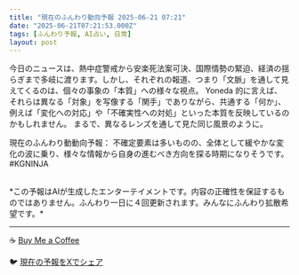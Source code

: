 ```yaml
---
title: "現在のふんわり動向予報 2025-06-21 07:21"
date: "2025-06-21T07:21:53.000Z"
tags: [ふんわり予報, AI占い, 日常]
layout: post
---
```


今日のニュースは、熱中症警戒から安楽死法案可決、国際情勢の緊迫、経済の揺らぎまで多岐に渡ります。しかし、それぞれの報道、つまり「文脈」を通して見えてくるのは、個々の事象の「本質」への様々な視点。  Yoneda 的に言えば、それらは異なる「対象」を写像する「関手」でありながら、共通する「何か」、例えば「変化への対応」や「不確実性への対処」といった本質を反映しているのかもしれません。  まるで、異なるレンズを通して見た同じ風景のように。


現在のふんわり動動向予報：
不確定要素は多いものの、全体として緩やかな変化の波に乗り、様々な情報から自身の進むべき方向を探る時期になりそうです。#KGNINJA

<br>
*この予報はAIが生成したエンターテイメントです。内容の正確性を保証するものではありません。ふんわり一日に４回更新されます。みんなにふんわり拡散希望です。*

---
☕️ [Buy Me a Coffee](https://www.buymeacoffee.com/kgninja)

🐦 [現在の予報をXでシェア](https://twitter.com/intent/tweet?text=%E7%8F%BE%E5%9C%A8%E3%81%AE%E3%81%B5%E3%82%93%E3%82%8F%E3%82%8A%E4%BA%88%E5%A0%B1%3A%20%E3%80%8C%E4%BB%8A%E6%97%A5%E3%81%AE%E3%83%8B%E3%83%A5%E3%83%BC%E3%82%B9%E3%81%AF%E3%80%81%E7%86%B1%E4%B8%AD%E7%97%87%E8%AD%A6%E6%88%92%E3%81%8B%E3%82%89%E5%AE%89%E6%A5%BD%E6%AD%BB%E6%B3%95%E6%A1%88%E5%8F%AF%E6%B1%BA%E3%80%81%E5%9B%BD%E9%9A%9B%E6%83%85%E5%8B%A2%E3%81%AE%E7%B7%8A%E8%BF%AB%E3%80%81%E7%B5%8C%E6%B8%88%E3%81%AE%E6%8F%BA%E3%82%89%E3%81%8E%E3%81%BE%E3%81%A7%E5%A4%9A%E5%B2%90%E3%81%AB%E6%B8%A1%E3%82%8A%E3%81%BE%E3%81%99%E3%80%82%E3%80%8D%23KGNINJA%20%E7%B6%9A%E3%81%8D%E3%81%AF%E3%83%96%E3%83%AD%E3%82%B0%E3%81%A7%EF%BC%81%F0%9F%91%87&url=https%3A%2F%2Fkg-ninja.github.io%2FFunwariyoso%2F)
